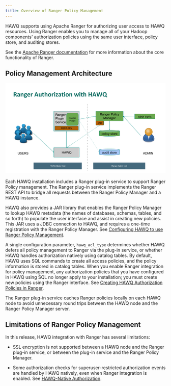 ```yaml
---
title: Overview of Ranger Policy Management
---
```


<!--
Licensed to the Apache Software Foundation (ASF) under one
or more contributor license agreements.  See the NOTICE file
distributed with this work for additional information
regarding copyright ownership.  The ASF licenses this file
to you under the Apache License, Version 2.0 (the
"License"); you may not use this file except in compliance
with the License.  You may obtain a copy of the License at

  http://www.apache.org/licenses/LICENSE-2.0

Unless required by applicable law or agreed to in writing,
software distributed under the License is distributed on an
"AS IS" BASIS, WITHOUT WARRANTIES OR CONDITIONS OF ANY
KIND, either express or implied.  See the License for the
specific language governing permissions and limitations
under the License.
-->

HAWQ supports using Apache Ranger for authorizing user access to HAWQ resources. Using Ranger enables you to manage all of your Hadoop components' authorization policies using the same user interface, policy store, and auditing stores.

See the [Apache Ranger documentation](http://ranger.apache.org/) for more information about the core functionality of Ranger.

## <a id="arch"></a>Policy Management Architecture

![HAWQ Ranger Authorization](../images/hawq-ranger-arch.png "HAWQ Ranger Authorization")

Each HAWQ installation includes a Ranger plug-in service to support Ranger Policy management. The Ranger plug-in service implements the Ranger REST API to bridge all requests between the Ranger Policy Manager and a HAWQ instance. 

HAWQ also provides a JAR library that enables the Ranger Policy Manager to lookup HAWQ metadata (the names of databases, schemas, tables, and so forth) to populate the user interface and assist in creating new policies. This JAR uses a JDBC connection to HAWQ, and requires a one-time registration with the Ranger Policy Manager. See [Configuring HAWQ to use Ranger Policy Management](ranger-integration-config.html).

A single configuration parameter, `hawq_acl_type` determines whether HAWQ defers all policy management to Ranger via the plug-in service, or whether HAWQ handles authorization natively using catalog tables. By default, HAWQ uses SQL commands to create all access policies, and the policy information is stored in catalog tables.  When you enable Ranger integration for policy management, any authorization policies that you have configured in HAWQ using SQL no longer apply to your installation; you must create new policies using the Ranger interface. See [Creating HAWQ Authorization Policies in Ranger](ranger-policy-creation.html).

The Ranger plug-in service caches Ranger policies locally on each HAWQ node to avoid unnecessary round trips between the HAWQ node and the Ranger Policy Manager server.

## <a id="limitations"></a>Limitations of Ranger Policy Management

In this release, HAWQ integration with Ranger has several limitations:

- SSL encryption is not supported between a HAWQ node and the Ranger plug-in service, or between the plug-in service and the Ranger Policy Manager.

- Some authorization checks for superuser-restricted authorization events are handled by HAWQ natively, even when Ranger integration is enabled. See [HAWQ-Native Authorization](../clientaccess/hawq-access-checks.html#alwaysnative).

